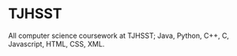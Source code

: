 # TJHSST
 All computer science coursework at TJHSST; Java, Python, C++, C, Javascript, HTML, CSS, XML.
